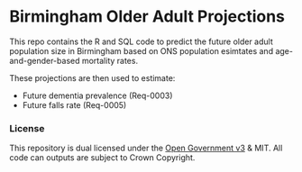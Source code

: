 # Birmingham Older Adult Projections
This repo contains the R and SQL code to predict the future older adult population size in Birmingham based on ONS population esimtates and age-and-gender-based mortality rates. 

These projections are then used to estimate:
- Future dementia prevalence (Req-0003)
- Future falls rate (Req-0005)

### License

This repository is dual licensed under the [Open Government v3]([https://www.nationalarchives.gov.uk/doc/open-government-licence/version/3/) & MIT. All code can outputs are subject to Crown Copyright.
